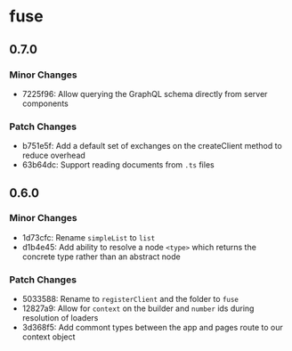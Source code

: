 # fuse

## 0.7.0

### Minor Changes

- 7225f96: Allow querying the GraphQL schema directly from server components

### Patch Changes

- b751e5f: Add a default set of exchanges on the createClient method to reduce overhead
- 63b64dc: Support reading documents from `.ts` files

## 0.6.0

### Minor Changes

- 1d73cfc: Rename `simpleList` to `list`
- d1b4e45: Add ability to resolve a node `<type>` which returns the concrete type rather than an abstract node

### Patch Changes

- 5033588: Rename to `registerClient` and the folder to `fuse`
- 12827a9: Allow for `context` on the builder and `number` ids during resolution of loaders
- 3d368f5: Add commont types between the app and pages route to our context object
